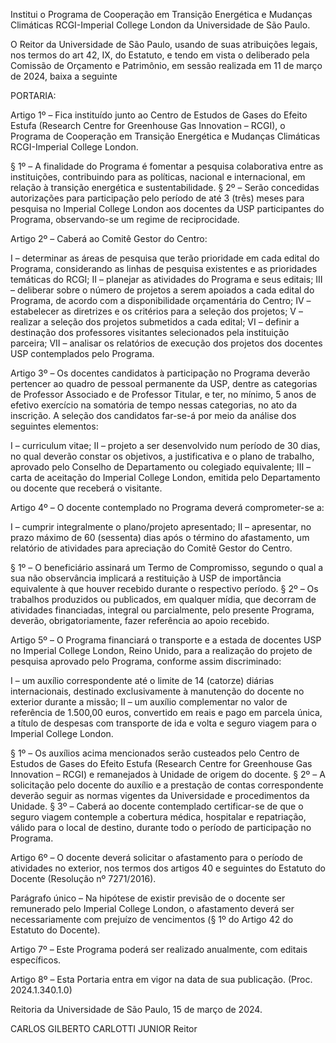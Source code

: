 Institui o Programa de Cooperação em Transição Energética e Mudanças Climáticas RCGI-Imperial College London da Universidade de São Paulo.

O Reitor da Universidade de São Paulo, usando de suas atribuições legais, nos termos do art 42, IX, do Estatuto, e tendo em vista o deliberado pela Comissão de Orçamento e Patrimônio, em sessão realizada em 11 de março de 2024, baixa a seguinte

PORTARIA:

Artigo 1º – Fica instituído junto ao Centro de Estudos de Gases do Efeito Estufa (Research Centre for Greenhouse Gas Innovation – RCGI), o Programa de Cooperação em Transição Energética e Mudanças Climáticas RCGI-Imperial College London.

§ 1º – A finalidade do Programa é fomentar a pesquisa colaborativa entre as instituições, contribuindo para as políticas, nacional e internacional, em relação à transição energética e sustentabilidade.
§ 2º – Serão concedidas autorizações para participação pelo período de até 3 (três) meses para pesquisa no Imperial College London aos docentes da USP participantes do Programa, observando-se um regime de reciprocidade.

Artigo 2º – Caberá ao Comitê Gestor do Centro:

I – determinar as áreas de pesquisa que terão prioridade em cada edital do Programa, considerando as linhas de pesquisa existentes e as prioridades temáticas do RCGI;
II – planejar as atividades do Programa e seus editais;
III – deliberar sobre o número de projetos a serem apoiados a cada edital do Programa, de acordo com a disponibilidade orçamentária do Centro;
IV – estabelecer as diretrizes e os critérios para a seleção dos projetos;
V – realizar a seleção dos projetos submetidos a cada edital;
VI – definir a destinação dos professores visitantes selecionados pela instituição parceira;
VII – analisar os relatórios de execução dos projetos dos docentes USP contemplados pelo Programa.

Artigo 3º – Os docentes candidatos à participação no Programa deverão pertencer ao quadro de pessoal permanente da USP, dentre as categorias de Professor Associado e de Professor Titular, e ter, no mínimo, 5 anos de efetivo exercício na somatória de tempo nessas categorias, no ato da inscrição. A seleção dos candidatos far-se-á por meio da análise dos seguintes elementos:

I – curriculum vitae;
II – projeto a ser desenvolvido num período de 30 dias, no qual deverão constar os objetivos, a justificativa e o plano de trabalho, aprovado pelo Conselho de Departamento ou colegiado equivalente;
III – carta de aceitação do Imperial College London, emitida pelo Departamento ou docente que receberá o visitante.

Artigo 4º – O docente contemplado no Programa deverá comprometer-se a:

I – cumprir integralmente o plano/projeto apresentado;
II – apresentar, no prazo máximo de 60 (sessenta) dias após o término do afastamento, um relatório de atividades para apreciação do Comitê Gestor do Centro.

§ 1º – O beneficiário assinará um Termo de Compromisso, segundo o qual a sua não observância implicará a restituição à USP de importância equivalente à que houver recebido durante o respectivo período.
§ 2º – Os trabalhos produzidos ou publicados, em qualquer mídia, que decorram de atividades financiadas, integral ou parcialmente, pelo presente Programa, deverão, obrigatoriamente, fazer referência ao apoio recebido.

Artigo 5º – O Programa financiará o transporte e a estada de docentes USP no Imperial College London, Reino Unido, para a realização do projeto de pesquisa aprovado pelo Programa, conforme assim discriminado:

I – um auxílio correspondente até o limite de 14 (catorze) diárias internacionais, destinado exclusivamente à manutenção do docente no exterior durante a missão;
II – um auxílio complementar no valor de referência de 1.500,00 euros, convertido em reais e pago em parcela única, a título de despesas com transporte de ida e volta e seguro viagem para o Imperial College London.

§ 1º – Os auxílios acima mencionados serão custeados pelo Centro de Estudos de Gases do Efeito Estufa (Research Centre for Greenhouse Gas Innovation – RCGI) e remanejados à Unidade de origem do docente.
§ 2º – A solicitação pelo docente do auxílio e a prestação de contas correspondente deverão seguir as normas vigentes da Universidade e procedimentos da Unidade.
§ 3º – Caberá ao docente contemplado certificar-se de que o seguro viagem contemple a cobertura médica, hospitalar e repatriação, válido para o local de destino, durante todo o período de participação no Programa.

Artigo 6º – O docente deverá solicitar o afastamento para o período de atividades no exterior, nos termos dos artigos 40 e seguintes do Estatuto do Docente (Resolução nº 7271/2016).

Parágrafo único – Na hipótese de existir previsão de o docente ser remunerado pelo Imperial College London, o afastamento deverá ser necessariamente com prejuízo de vencimentos (§ 1º do Artigo 42 do Estatuto do Docente).

Artigo 7º – Este Programa poderá ser realizado anualmente, com editais específicos.

Artigo 8º – Esta Portaria entra em vigor na data de sua publicação. (Proc. 2024.1.340.1.0)

Reitoria da Universidade de São Paulo, 15 de março de 2024.

CARLOS GILBERTO CARLOTTI JUNIOR
Reitor